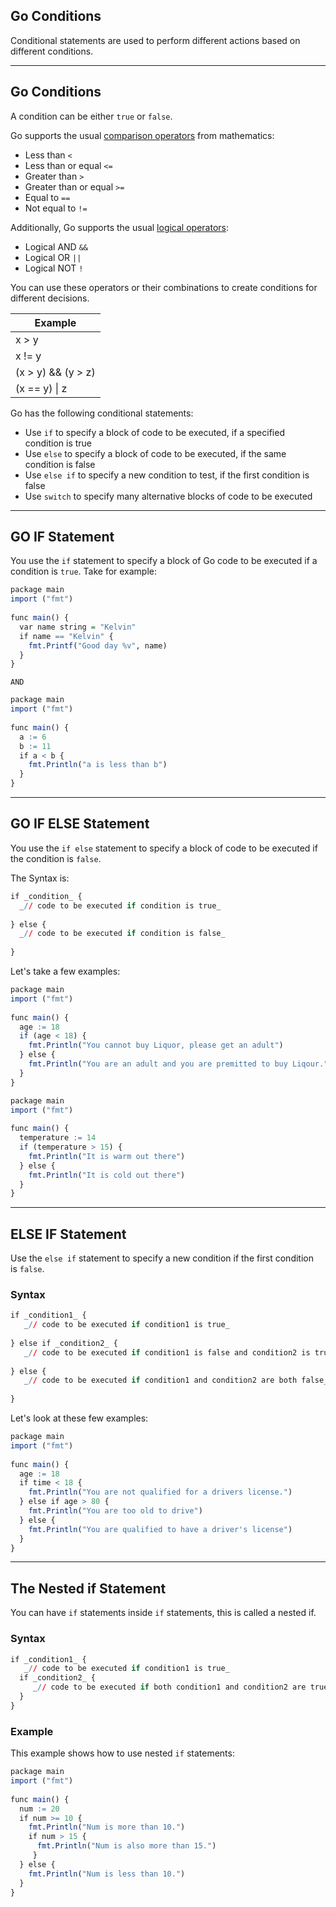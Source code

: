 ## Go Conditions

Conditional statements are used to perform different actions based on different conditions.

---

## Go Conditions

A condition can be either `true` or `false`.

Go supports the usual [comparison operators](https://www.w3schools.com/go/go_comparison_operators.php) from mathematics:

- Less than `<`
- Less than or equal `<=`
- Greater than `>`
- Greater than or equal `>=`
- Equal to `==`
- Not equal to `!=`

Additionally, Go supports the usual [logical operators](https://www.w3schools.com/go/go_logical_operators.php):

- Logical AND `&&`
- Logical OR `||`
- Logical NOT `!`

You can use these operators or their combinations to create conditions for different decisions.

|Example|
|---|
|x > y|
|x != y|
|(x > y) && (y > z)|
|(x == y) \| z|


Go has the following conditional statements:

- Use `if` to specify a block of code to be executed, if a specified condition is true
- Use `else` to specify a block of code to be executed, if the same condition is false
- Use `else if` to specify a new condition to test, if the first condition is false
- Use `switch` to specify many alternative blocks of code to be executed

---

## GO IF Statement

You use the ``if`` statement to specify a block of Go code to be executed if a condition is ``true``.
Take for example:

```r
package main  
import ("fmt")  
  
func main() { 
  var name string = "Kelvin"
  if name == "Kelvin" {  
    fmt.Printf("Good day %v", name)  
  }  
}
```

``AND``

```r
package main  
import ("fmt")  
  
func main() { 
  a := 6
  b := 11
  if a < b {  
    fmt.Println("a is less than b")  
  }  
}
```

---

## GO IF ELSE Statement

You use the ``if else`` statement to specify a block of code to be executed if the condition is ``false``.

The Syntax is:

```r
if _condition_ {  
  _// code to be executed if condition is true_  
  
} else {  
  _// code to be executed if condition is false_  
  
}
```

Let's take a few examples:

```r
package main  
import ("fmt")  
  
func main() {  
  age := 18  
  if (age < 18) {  
    fmt.Println("You cannot buy Liquor, please get an adult")  
  } else {  
    fmt.Println("You are an adult and you are premitted to buy Liqour.")  
  }  
}
```

```r
package main  
import ("fmt")  
  
func main() {  
  temperature := 14  
  if (temperature > 15) {  
    fmt.Println("It is warm out there")  
  } else {  
    fmt.Println("It is cold out there")  
  }  
}
```

---

## ELSE IF Statement

Use the `else if` statement to specify a new condition if the first condition is `false`.

### Syntax

```r
if _condition1_ {  
   _// code to be executed if condition1 is true_  
   
} else if _condition2_ {  
   _// code to be executed if condition1 is false and condition2 is true_ 
    
} else {  
   _// code to be executed if condition1 and condition2 are both false_  
   
}
```

Let's look at these few examples:

```r
package main  
import ("fmt")  
  
func main() {  
  age := 18  
  if time < 18 {  
    fmt.Println("You are not qualified for a drivers license.")  
  } else if age > 80 {  
    fmt.Println("You are too old to drive")  
  } else {  
    fmt.Println("You are qualified to have a driver's license")  
  }  
}
```

---



## The Nested if Statement

You can have `if` statements inside `if` statements, this is called a nested if.

### Syntax

```r
if _condition1_ {  
   _// code to be executed if condition1 is true_  
  if _condition2_ {  
     _// code to be executed if both condition1 and condition2 are true_  
  }  
}
```


### Example

This example shows how to use nested `if` statements:

```r
package main  
import ("fmt")  
  
func main() {  
  num := 20  
  if num >= 10 {  
    fmt.Println("Num is more than 10.")  
    if num > 15 {  
      fmt.Println("Num is also more than 15.")  
     }  
  } else {  
    fmt.Println("Num is less than 10.")  
  }  
}
```